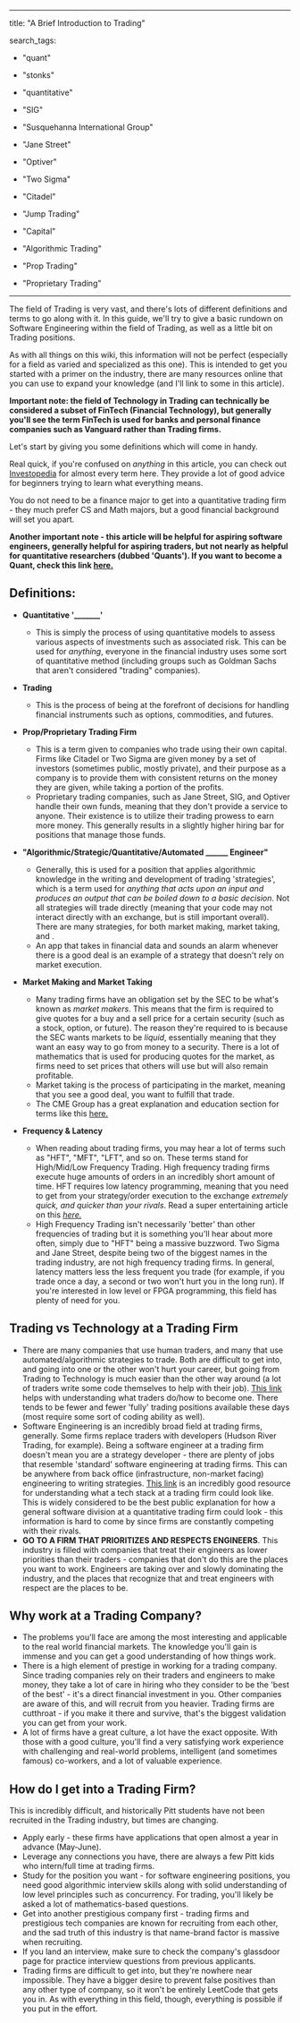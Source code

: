 
---

title: "A Brief Introduction to Trading"

search_tags:

- "quant"

- "stonks"

- "quantitative"

- "SIG"

- "Susquehanna International Group"

- "Jane Street"

- "Optiver"

- "Two Sigma"

- "Citadel"

- "Jump Trading"

- "Capital"

- "Algorithmic Trading"

- "Prop Trading"

- "Proprietary Trading"

---

  

The field of Trading is very vast, and there's lots of different definitions and terms to go along with it. In this guide, we'll try to give a basic rundown on Software Engineering within the field of Trading, as well as a little bit on Trading positions.

As with all things on this wiki, this information will not be perfect (especially for a field as varied and specialized as this one). This is intended to get you started with a primer on the industry, there are many resources online that you can use to expand your knowledge (and I'll link to some in this article).  

**Important note: the field of Technology in Trading can technically be considered a subset of FinTech (Financial Technology), but generally you'll see the term FinTech is used for banks and personal finance companies such as Vanguard rather than Trading firms.**
  

Let's start by giving you some definitions which will come in handy.

Real quick, if you're confused on *anything* in this article, you can check out [Investopedia](https://investopedia.com/) for almost every term here. They provide a lot of good advice for beginners trying to learn what everything means.

You do not need to be a finance major to get into a quantitative trading firm - they much prefer CS and Math majors, but a good financial background will set you apart.

**Another important note - this article will be helpful for aspiring software engineers, generally helpful for aspiring traders, but not nearly as helpful for quantitative researchers (dubbed 'Quants'). If you want to become a Quant, check this link [here.](https://www.quantstart.com/articles/Understanding-How-to-Become-a-Quantitative-Analyst/)**

## Definitions:

-  **Quantitative '_______'**
	- This is simply the process of using quantitative models to assess various aspects of investments such as associated risk. This can be used for *anything*, everyone in the financial industry uses some sort of quantitative method (including groups such as Goldman Sachs that aren't considered "trading" companies). 

- **Trading**
	- This is the process of being at the forefront of decisions for handling financial instruments such as options, commodities, and futures. 

- **Prop/Proprietary Trading Firm**
	- This is a term given to companies who trade using their own capital. Firms like Citadel or Two Sigma are given money by a set of investors (sometimes public, mostly private), and their purpose as a company is to provide them with consistent returns on the money they are given, while taking a portion of the profits. 
	- Proprietary trading companies, such as Jane Street, SIG, and Optiver handle their own funds, meaning that they don't provide a service to anyone. Their existence is to utilize their trading prowess to earn more money. This generally results in a slightly higher hiring bar for positions that manage those funds.

- **"Algorithmic/Strategic/Quantitative/Automated ______ Engineer"**
	- Generally, this is used for a position that applies algorithmic knowledge in the writing and development of trading 'strategies', which is a term used for *anything that acts upon an input and produces an output that can be boiled down to a basic decision*. Not all strategies will trade directly (meaning that your code may not interact directly with an exchange, but is still important overall). There are many strategies, for both market making, market taking, and .
	- An app that takes in financial data and sounds an alarm whenever there is a good deal is an example of a strategy that doesn't rely on market execution.

- **Market Making and Market Taking**
	- Many trading firms have an obligation set by the SEC to be what's known as *market makers*. This means that the firm is required to give quotes for a buy and a sell price for a certain security (such as a stock, option, or future). The reason they're required to is because the SEC wants markets to be *liquid*, essentially meaning that they want an easy way to go from money to a security. There is a lot of mathematics that is used for producing quotes for the market, as firms need to set prices that others will use but will also remain profitable.
	- Market taking is the process of participating in the market, meaning that you see a good deal, you want to fulfill that trade. 
	- The CME Group has a great explanation and education section for terms like this [here.](https://www.cmegroup.com/education/courses/trading-and-analysis/market-makers-vs-market-takers.html#:~:text=Market%20makers%20generally%20try%20to,in%20the%20current%20last%20price.&text=Market%20takers%20are%20less%20concerned,the%20best%20bid%20or%20offer.)

- **Frequency & Latency**
	- When reading about trading firms, you may hear a lot of terms such as "HFT", "MFT", "LFT", and so on. These terms stand for High/Mid/Low Frequency Trading. High frequency trading firms execute huge amounts of orders in an incredibly short amount of time. HFT requires low latency programming, meaning that you need to get from your strategy/order execution to the exchange *extremely quick, and quicker than your rivals*. Read a super entertaining article on this [*here.*](https://www.bloomberg.com/news/features/2019-03-08/the-gazillion-dollar-standoff-over-two-high-frequency-trading-towers)
	- High Frequency Trading isn't necessarily 'better' than other frequencies of trading but it is something you'll hear about more often, simply due to "HFT" being a massive buzzword. Two Sigma and Jane Street, despite being two of the biggest names in the trading industry, are not high frequency trading firms.
	In general, latency matters less the less frequent you trade (for example, if you trade once a day, a second or two won't hurt you in the long run). If you're interested in low level or FPGA programming, this field has plenty of need for you.


## Trading vs Technology at a Trading Firm
- There are many companies that use human traders, and many that use automated/algorithmic strategies to trade. Both are difficult to get into, and going into one or the other won't hurt your career, but going from Trading to Technology is much easier than the other way around (a lot of traders write some code themselves to help with their job). [This link](https://www.investopedia.com/articles/active-trading/112614/steps-becoming-quant-trader.asp) helps with understanding what traders do/how to become one. There tends to be fewer and fewer 'fully' trading positions available these days (most require some sort of coding ability as well).
- Software Engineering is an incredibly broad field at trading firms, generally. Some firms replace traders with developers (Hudson River Trading, for example). Being a software engineer at a trading firm doesn't mean you are a strategy developer - there are plenty of jobs that resemble 'standard' software engineering at trading firms. This can be anywhere from back office (infrastructure, non-market facing) engineering to writing strategies. [This link](https://blog.headlandstech.com/2017/08/03/quantitative-trading-summary/) is an incredibly good resource for understanding what a tech stack at a trading firm could look like. This is widely considered to be the best public explanation for how a general software division at a quantitative trading firm could look - this information is hard to come by since firms are constantly competing with their rivals.
- **GO TO A FIRM THAT PRIORITIZES AND RESPECTS ENGINEERS**. This industry is filled with companies that treat their engineers as lower priorities than their traders - companies that don't do this are the places you want to work. Engineers are taking over and slowly dominating the industry, and the places that recognize that and treat engineers with respect are the places to be.

## Why work at a Trading Company?
- The problems you'll face are among the most interesting and applicable to the real world financial markets. The knowledge you'll gain is immense and you can get a good understanding of how things work.
- There is a high element of prestige in working for a trading company. Since trading companies rely on their traders and engineers to make money, they take a lot of care in hiring who they consider to be the 'best of the best' - it's a direct financial investment in you. Other companies are aware of this, and will recruit from you heavier. Trading firms are cutthroat - if you make it there and survive, that's the biggest validation you can get from your work.
- A lot of firms have a great culture, a lot have the exact opposite. With those with a good culture, you'll find a very satisfying work experience with challenging and real-world problems, intelligent (and sometimes famous) co-workers, and a lot of valuable experience.



## How do I get into a Trading Firm?

This is incredibly difficult, and historically Pitt students have not been recruited in the Trading industry, but times are changing.

- Apply early - these firms have applications that open almost a year in advance (May-June).
- Leverage any connections you have, there are always a few Pitt kids who intern/full time at trading firms.
- Study for the position you want - for software engineering positions, you need good algorithmic interview skills along with solid understanding of low level principles such as concurrency. For trading, you'll likely be asked a lot of mathematics-based questions.
- Get into another prestigious company first - trading firms and prestigious tech companies are known for recruiting from each other, and the sad truth of this industry is that name-brand factor is massive when recruiting. 
- If you land an interview, make sure to check the company's glassdoor page for practice interview questions from previous applicants.
- Trading firms are difficult to get into, but they're nowhere near impossible. They have a bigger desire to prevent false positives than any other type of company, so it won't be entirely LeetCode that gets you in. As with everything in this field, though, everything is possible if you put in the effort.